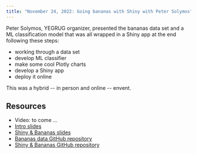 ```yaml
---
title: "November 24, 2022: Going bananas with Shiny with Peter Solymos"
---
```


Peter Solymos, YEGRUG organizer, presented the bananas data set and a ML classification model that was all wrapped in a Shiny app at the end following these steps:

- working through a data set
- develop ML classifier
- make some cool Plotly charts
- develop a Shiny app
- deploy it online

This was a hybrid -- in person and online -- envent.

## Resources

- Video: to come ...
- [Intro slides](YEGRUG-2022-11-24.pdf)
- [Shiny & Bananas slides](YEGRUG-2022-11-24-bananas.pdf)
- [Bananas data GitHub repository](https://github.com/psolymos/bananas)
- [Shiny & Bananas GitHub repository](https://github.com/psolymos/yegrug-shiny-2022)
